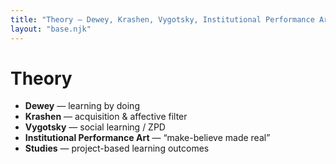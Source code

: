 ```yaml
---
title: "Theory — Dewey, Krashen, Vygotsky, Institutional Performance Art, Studies"
layout: "base.njk"
---
```


# Theory

- **Dewey** — learning by doing  
- **Krashen** — acquisition & affective filter  
- **Vygotsky** — social learning / ZPD  
- **Institutional Performance Art** — “make-believe made real”  
- **Studies** — project-based learning outcomes
